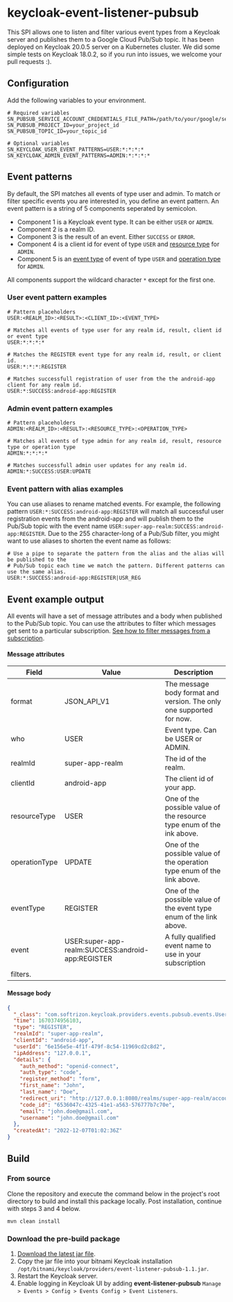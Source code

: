 # keycloak-event-listener-pubsub

This SPI allows one to listen and filter various event types from a Keycloak server
and publishes them to a Google Cloud Pub/Sub topic. It has been deployed on Keycloak 20.0.5 server
on a Kubernetes cluster. We did some simple tests on Keycloak 18.0.2, so if you run into issues,
we welcome your pull requests :).

## Configuration

Add the following variables to your environment.

```
# Required variables
SN_PUBSUB_SERVICE_ACCOUNT_CREDENTIALS_FILE_PATH=/path/to/your/google/service_account_key_file.json
SN_PUBSUB_PROJECT_ID=your_project_id
SN_PUBSUB_TOPIC_ID=your_topic_id

# Optional variables
SN_KEYCLOAK_USER_EVENT_PATTERNS=USER:*:*:*:*
SN_KEYCLOAK_ADMIN_EVENT_PATTERNS=ADMIN:*:*:*:*
```

## Event patterns

By default, the SPI matches all events of type user and admin. To match or filter specific events you are interested in,
you define an event pattern. An event pattern is a string of 5 components seperated by semicolon.

* Component 1 is a Keycloak event type. It can be either `USER` or `ADMIN`.
* Component 2 is a realm ID.
* Component 3 is the result of an event. Either `SUCCESS` or `ERROR`.
* Component 4 is a client id for event of type `USER`
  and [resource type](https://www.keycloak.org/docs-api/18.0/javadocs/org/keycloak/events/admin/ResourceType.html)
  for `ADMIN`.
* Component 5 is an [event type](https://www.keycloak.org/docs-api/18.0/javadocs/org/keycloak/events/EventType.html) of
  event of type `USER`
  and [operation type](https://www.keycloak.org/docs-api/18.0/javadocs/org/keycloak/events/admin/OperationType.html)
  for `ADMIN`.

All components support the wildcard character `*` except for the first one.

### User event pattern examples

```
# Pattern placeholders
USER:<REALM_ID>:<RESULT>:<CLIENT_ID>:<EVENT_TYPE>

# Matches all events of type user for any realm id, result, client id or event type
USER:*:*:*:*

# Matches the REGISTER event type for any realm id, result, or client id.
USER:*:*:*:REGISTER

# Matches successfull registration of user from the the android-app client for any realm id.
USER:*:SUCCESS:android-app:REGISTER
```

### Admin event pattern examples

```
# Pattern placeholders
ADMIN:<REALM_ID>:<RESULT>:<RESOURCE_TYPE>:<OPERATION_TYPE>

# Matches all events of type admin for any realm id, result, resource type or operation type
ADMIN:*:*:*:*

# Matches successfull admin user updates for any realm id.
ADMIN:*:SUCCESS:USER:UPDATE
```

### Event pattern with alias examples

You can use aliases to rename matched events. For example, the following pattern `USER:*:SUCCESS:android-app:REGISTER`
will match all successful user registration events from the android-app and will publish them to the Pub/Sub topic with
the event name `USER:super-app-realm:SUCCESS:android-app:REGISTER`. Due to the 255 character-long of a Pub/Sub filter,
you might want to use aliases to shorten the event name as follows:

```
# Use a pipe to separate the pattern from the alias and the alias will be published to the 
# Pub/Sub topic each time we match the pattern. Different patterns can use the same alias.
USER:*:SUCCESS:android-app:REGISTER|USR_REG
```

## Event example output

All events will have a set of message attributes and a body when published to the Pub/Sub topic. You can use the
attributes to filter which messages get sent to a particular
subscription. [See how to filter messages from a subscription](https://cloud.google.com/pubsub/docs/subscription-message-filter).

#### Message attributes

| Field | Value | Description
| -- | ---- | ---- |
| format | JSON_API_V1 | The message body format and version. The only one supported for now. |
| who | USER | Event type. Can be USER or ADMIN. |
| realmId | super-app-realm | The id of the realm. |
| clientId | android-app | The client id of your app. |
| resourceType | USER | One of the possible value of the resource type enum of the ink above. |
| operationType | UPDATE | One of the possible value of the operation type enum of the link above. |
| eventType | REGISTER | One of the possible value of the event type enum of the link above. |
| event | USER:super-app-realm:SUCCESS:android-app:REGISTER | A fully qualified event name to use in your subscription
filters. |

#### Message body

```json
{
  "_class": "com.softrizon.keycloak.providers.events.pubsub.events.UserEventMessage",
  "time": 1670374956103,
  "type": "REGISTER",
  "realmId": "super-app-realm",
  "clientId": "android-app",
  "userId": "6e156e5e-4f1f-479f-8c54-11969cd2c8d2",
  "ipAddress": "127.0.0.1",
  "details": {
    "auth_method": "openid-connect",
    "auth_type": "code",
    "register_method": "form",
    "first_name": "John",
    "last_name": "Doe",
    "redirect_uri": "http://127.0.0.1:8080/realms/super-app-realm/account/#/",
    "code_id": "6536047c-4325-41e1-a563-576777b7c70e",
    "email": "john.doe@gmail.com",
    "username": "john.doe@gmail.com"
  },
  "createdAt": "2022-12-07T01:02:36Z"
}
```

## Build

### From source

Clone the repository and execute the command below in the project's root directory to build and install this package
locally. Post installation, continue with steps 3 and 4 below.

```
mvn clean install
```

### Download the pre-build package

1. [Download the latest jar file](https://github.com/softrizon/keycloak-event-listener-pubsub/releases/download/1.1/event-listener-pubsub-1.1.jar).
2. Copy the jar file into your bitnami Keycloak
   installation `/opt/bitnami/keycloak/providers/event-listener-pubsub-1.1.jar`.
3. Restart the Keycloak server.
4. Enable logging in Keycloak UI by adding **event-listener-pubsub**
   `Manage > Events > Config > Events Config > Event Listeners`.
